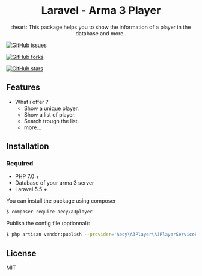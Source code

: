 <h1 align="center">Laravel - Arma 3 Player</h1>

<p align="center">:heart: This package helps you to show the information of a player in the database and more..</p>

<p align="center">

[![GitHub issues](https://img.shields.io/github/issues/aecy/laravel-a3player.svg)](https://github.com/aecy/laravel-a3player/issues)

[![GitHub forks](https://img.shields.io/github/forks/aecy/laravel-a3player.svg)](https://github.com/aecy/laravel-a3player/network)

[![GitHub stars](https://img.shields.io/github/stars/aecy/laravel-a3player.svg)](https://github.com/aecy/laravel-a3player/stargazers)

</p>

## Features

- What i offer ?
    - Show a unique player.
    - Show a list of player.
    - Search trough the list.
    - more...

## Installation

### Required

- PHP 7.0 +
- Database of your arma 3 server
- Laravel 5.5 +

You can install the package using composer

```sh
$ composer require aecy/a3player
```

Publish the config file (optionnal):

```sh
$ php artisan vendor:publish --provider='Aecy\A3Player\A3PlayerServiceProvider' --tag="config"
```

## License

MIT